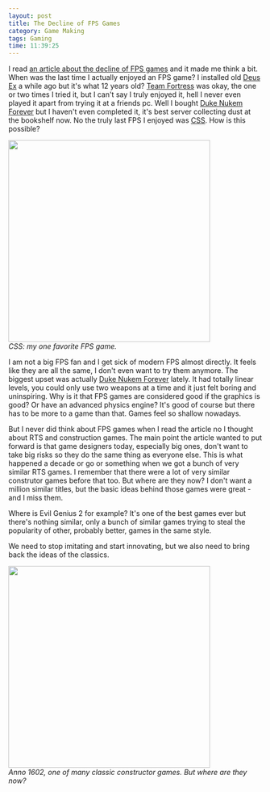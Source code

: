 ```yaml
---
layout: post
title: The Decline of FPS Games
category: Game Making
tags: Gaming
time: 11:39:25
---
```

I read [an article about the decline of FPS games](http://au.pc.ign.com/articles/121/1212393p1.html) and it made me think a bit. When was the last time I actually enjoyed an FPS game? I installed old [Deus Ex](http://en.wikipedia.org/wiki/Deus_Ex) a while ago but it's what 12 years old? [Team Fortress](http://www.teamfortress.com/) was okay, the one or two times I tried it, but I can't say I truly enjoyed it, hell I never even played it apart from trying it at a friends pc. Well I bought [Duke Nukem Forever](http://en.wikipedia.org/wiki/Duke_Nukem_Forever) but I haven't even completed it, it's best server collecting dust at the bookshelf now. No the truly last FPS I enjoyed was [CSS](http://store.steampowered.com/app/240/). How is this possible?

<div class="center">
  <img src="http://techreport.com/r.x/cssource-audio/shot.jpg" width="400" /><br />
  <em>CSS: my one favorite FPS game.</em>
</div>

I am not a big FPS fan and I get sick of modern FPS almost directly. It feels like they are all the same, I don't even want to try them anymore. The biggest upset was actually [Duke Nukem Forever](http://en.wikipedia.org/wiki/Duke_Nukem_Forever) lately. It had totally linear levels, you could only use two weapons at a time and it just felt boring and uninspiring. Why is it that FPS games are considered good if the graphics is good? Or have an advanced physics engine? It's good of course but there has to be more to a game than that. Games feel so shallow nowadays.

But I never did think about FPS games when I read the article no I thought about RTS and construction games. The main point the article wanted to put forward is that game designers today, especially big ones, don't want to take big risks so they do the same thing as everyone else. This is what happened a decade or go or something when we got a bunch of very similar RTS games. I remember that there were a lot of very similar construtor games before that too. But where are they now? I don't want a million similar titles, but the basic ideas behind those games were great - and I miss them.

Where is Evil Genius 2 for example? It's one of the best games ever but there's nothing similar, only a bunch of similar games trying to steal the popularity of other, probably better, games in the same style.

We need to stop imitating and start innovating, but we also need to bring back the ideas of the classics.

<div class="center">
  <img src="http://static2.cdn.ubi.com/emea/gamesites/anno/pc/content/screen1602_1_large.jpg" width="400" /><br />
  <em>Anno 1602, one of many classic constructor games. But where are they now?</em>
</div>

